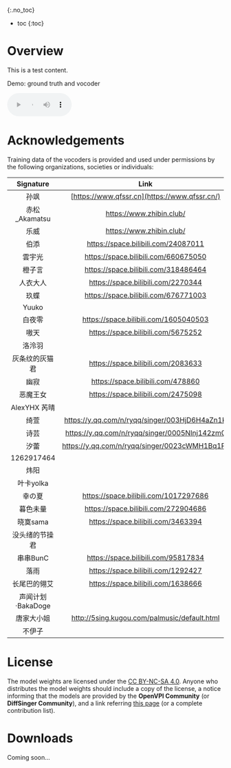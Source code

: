 

{:.no_toc}
* toc
{:toc}
# Overview

This is a test content.

Demo: ground truth and vocoder

<td style="text-align: center"><audio controls style="width: 150px;"><source src="wavs/gt-vocoder.wav" type="audio/wav"></audio></td>

# Acknowledgements

Training data of the vocoders is provided and used under permissions by the following organizations, societies or individuals:

|     Signature     |                     Link                      |
| :---------------: | :-------------------------------------------: |
|       孙飒        | [https://www.qfssr.cn](https://www.qfssr.cn/) |
|   赤松_Akamatsu   |           https://www.zhibin.club/            |
|       乐威        |           https://www.zhibin.club/            |
|       伯添        |      https://space.bilibili.com/24087011      |
|      雲宇光       |     https://space.bilibili.com/660675050      |
|      橙子言       |     https://space.bilibili.com/318486464      |
|     人衣大人      |      https://space.bilibili.com/2270344       |
|       玖蝶        |     https://space.bilibili.com/676771003      |
|       Yuuko       |                                               |
|      白夜零       |     https://space.bilibili.com/1605040503     |
|       嗷天        |      https://space.bilibili.com/5675252       |
|      洛泠羽       |                                               |
|  灰条纹的灰猫君   |      https://space.bilibili.com/2083633       |
|       幽寂        |       https://space.bilibili.com/478860       |
|     恶魔王女      |      https://space.bilibili.com/2475098       |
|   AlexYHX 芮晴    |                                               |
|       绮萱        | https://y.qq.com/n/ryqq/singer/003HjD6H4aZn1K |
|       诗芸        | https://y.qq.com/n/ryqq/singer/0005NInj142zm0 |
|       汐蕾        | https://y.qq.com/n/ryqq/singer/0023cWMH1Bq1PJ |
|    1262917464     |                                               |
|       炜阳        |                                               |
|     叶卡yolka     |                                               |
|      幸の夏       |     https://space.bilibili.com/1017297686     |
|     暮色未量      |     https://space.bilibili.com/272904686      |
|     晓寞sama      |      https://space.bilibili.com/3463394       |
|  没头绪的节操君   |                                               |
|     串串BunC      |      https://space.bilibili.com/95817834      |
|       落雨        |      https://space.bilibili.com/1292427       |
|   长尾巴的翎艾    |      https://space.bilibili.com/1638666       |
| 声闻计划·BakaDoge |                                               |
|    唐家大小姐     | http://5sing.kugou.com/palmusic/default.html  |
|      不伊子       |                                               |

# License

The model weights are licensed under the [CC BY-NC-SA 4.0](https://creativecommons.org/licenses/by-nc-sa/4.0/). Anyone who distributes the model weights should include a copy of the license, a notice informing that the models are provided by the **OpenVPI Community** (or **DiffSinger Community**), and a link referring [this page](https://openvpi.github.io/vocoders/) (or a complete contribution list).

# Downloads

Coming soon...
